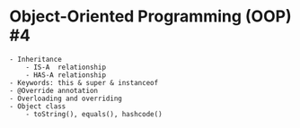 # Object-Oriented Programming (OOP) #4

    - Inheritance
        - IS-A  relationship
        - HAS-A relationship
    - Keywords: this & super & instanceof
    - @Override annotation
    - Overloading and overriding
    - Object class
        - toString(), equals(), hashcode()
